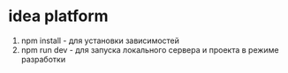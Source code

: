 # idea platform 

1. npm install - для установки зависимостей
2. npm run dev - для запуска локального сервера и проекта в режиме разработки 
